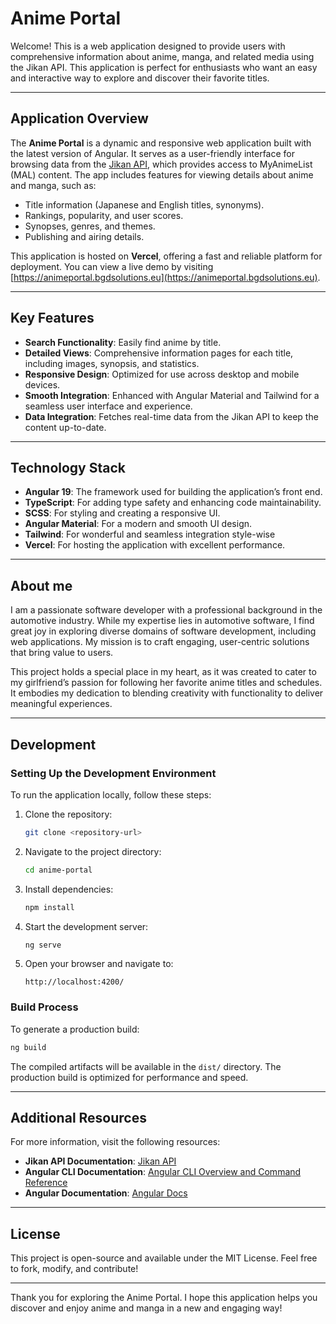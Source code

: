 # Anime Portal

Welcome! This is a web application designed to provide users with comprehensive information about anime, manga, and related media using the Jikan API. This application is perfect for enthusiasts who want an easy and interactive way to explore and discover their favorite titles.

---

## Application Overview

The **Anime Portal** is a dynamic and responsive web application built with the latest version of Angular. It serves as a user-friendly interface for browsing data from the [Jikan API](https://jikan.moe/), which provides access to MyAnimeList (MAL) content. The app includes features for viewing details about anime and manga, such as:

- Title information (Japanese and English titles, synonyms).
- Rankings, popularity, and user scores.
- Synopses, genres, and themes.
- Publishing and airing details.

This application is hosted on **Vercel**, offering a fast and reliable platform for deployment. You can view a live demo by visiting [https://animeportal.bgdsolutions.eu](https://animeportal.bgdsolutions.eu).

---

## Key Features

- **Search Functionality**: Easily find anime by title.
- **Detailed Views**: Comprehensive information pages for each title, including images, synopsis, and statistics.
- **Responsive Design**: Optimized for use across desktop and mobile devices.
- **Smooth Integration**: Enhanced with Angular Material and Tailwind for a seamless user interface and experience.
- **Data Integration**: Fetches real-time data from the Jikan API to keep the content up-to-date.

---

## Technology Stack

- **Angular 19**: The framework used for building the application’s front end.
- **TypeScript**: For adding type safety and enhancing code maintainability.
- **SCSS**: For styling and creating a responsive UI.
- **Angular Material**: For a modern and smooth UI design.
- **Tailwind**: For wonderful and seamless integration style-wise
- **Vercel**: For hosting the application with excellent performance.

---

## About me

I am a passionate software developer with a professional background in the automotive industry. While my expertise lies in automotive software, I find great joy in exploring diverse domains of software development, including web applications. My mission is to craft engaging, user-centric solutions that bring value to users.

This project holds a special place in my heart, as it was created to cater to my girlfriend’s passion for following her favorite anime titles and schedules. It embodies my dedication to blending creativity with functionality to deliver meaningful experiences.

---

## Development

### Setting Up the Development Environment

To run the application locally, follow these steps:

1. Clone the repository:

   ```bash
   git clone <repository-url>
   ```

2. Navigate to the project directory:

   ```bash
   cd anime-portal
   ```

3. Install dependencies:

   ```bash
   npm install
   ```

4. Start the development server:

   ```bash
   ng serve
   ```

5. Open your browser and navigate to:

   ```
   http://localhost:4200/
   ```

### Build Process

To generate a production build:

```bash
ng build
```

The compiled artifacts will be available in the `dist/` directory. The production build is optimized for performance and speed.

---

## Additional Resources

For more information, visit the following resources:

- **Jikan API Documentation**: [Jikan API](https://jikan.moe/)
- **Angular CLI Documentation**: [Angular CLI Overview and Command Reference](https://angular.dev/tools/cli)
- **Angular Documentation**: [Angular Docs](https://angular.io/docs)

---

## License

This project is open-source and available under the MIT License. Feel free to fork, modify, and contribute!

---

Thank you for exploring the Anime Portal. I hope this application helps you discover and enjoy anime and manga in a new and engaging way!

